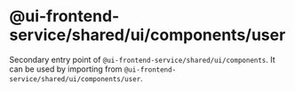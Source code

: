# @ui-frontend-service/shared/ui/components/user

Secondary entry point of `@ui-frontend-service/shared/ui/components`. It can be used by importing from `@ui-frontend-service/shared/ui/components/user`.
